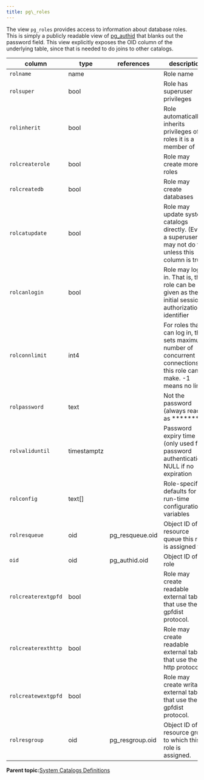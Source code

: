 ```yaml
---
title: pg\_roles 
---
```


The view `pg_roles` provides access to information about database roles. This is simply a publicly readable view of [pg\_authid](pg_authid.html) that blanks out the password field. This view explicitly exposes the OID column of the underlying table, since that is needed to do joins to other catalogs.

|column|type|references|description|
|------|----|----------|-----------|
|`rolname`|name| |Role name|
|`rolsuper`|bool| |Role has superuser privileges|
|`rolinherit`|bool| |Role automatically inherits privileges of roles it is a member of|
|`rolcreaterole`|bool| |Role may create more roles|
|`rolcreatedb`|bool| |Role may create databases|
|`rolcatupdate`|bool| |Role may update system catalogs directly. \(Even a superuser may not do this unless this column is true.\)|
|`rolcanlogin`|bool| |Role may log in. That is, this role can be given as the initial session authorization identifier|
|`rolconnlimit`|int4| |For roles that can log in, this sets maximum number of concurrent connections this role can make. -1 means no limit|
|`rolpassword`|text| |Not the password \(always reads as \*\*\*\*\*\*\*\*\)|
|`rolvaliduntil`|timestamptz| |Password expiry time \(only used for password authentication\); NULL if no expiration|
|`rolconfig`|text\[\]| |Role-specific defaults for run-time configuration variables|
|`rolresqueue`|oid|pg\_resqueue.oid|Object ID of the resource queue this role is assigned to.|
|`oid`|oid|pg\_authid.oid|Object ID of role|
|`rolcreaterextgpfd`|bool| |Role may create readable external tables that use the gpfdist protocol.|
|`rolcreaterexthttp`|bool| |Role may create readable external tables that use the http protocol.|
|`rolcreatewextgpfd`|bool| |Role may create writable external tables that use the gpfdist protocol.|
|`rolresgroup`|oid|pg\_resgroup.oid|Object ID of the resource group to which this role is assigned.|

**Parent topic:**[System Catalogs Definitions](../system_catalogs/catalog_ref-html.html)

